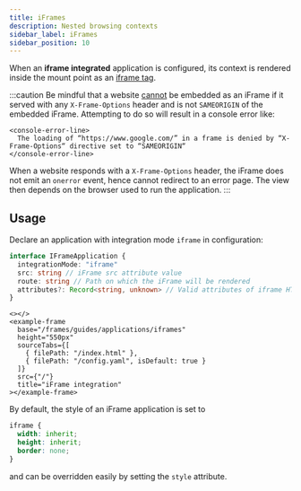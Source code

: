 ```yaml
---
title: iFrames
description: Nested browsing contexts
sidebar_label: iFrames
sidebar_position: 10
---
```


When an **iframe integrated** application is configured, its context is rendered inside the <micro-lc></micro-lc> mount
point as an [iframe tag](https://developer.mozilla.org/en-US/docs/Web/HTML/Element/iframe).

:::caution
Be mindful that a website [cannot](https://developer.mozilla.org/en-US/docs/Web/HTTP/Headers/X-Frame-Options) be embedded
as an iFrame if it served with any `X-Frame-Options` header and <micro-lc></micro-lc> is not `SAMEORIGIN` of the
embedded iFrame. Attempting to do so will result in a console error like:

```mdx-code-block
<console-error-line>
  The loading of “https://www.google.com/” in a frame is denied by “X-Frame-Options“ directive set to “SAMEORIGIN“
</console-error-line>
```

When a website responds with a `X-Frame-Options` header, the iFrame does not emit an `onerror` event, hence
<micro-lc></micro-lc> cannot redirect to an error page. The view then depends on the browser used to run the application.
:::

## Usage

Declare an application with integration mode `iframe` in <micro-lc></micro-lc> configuration:

```typescript
interface IFrameApplication {
  integrationMode: "iframe"
  src: string // iFrame src attribute value
  route: string // Path on which the iFrame will be rendered
  attributes?: Record<string, unknown> // Valid attributes of iframe HTML element
}
```

```mdx-code-block
<></>
<example-frame
  base="/frames/guides/applications/iframes"
  height="550px"
  sourceTabs={[
    { filePath: "/index.html" },
    { filePath: "/config.yaml", isDefault: true }
  ]}
  src={"/"}
  title="iFrame integration"
></example-frame>
```

By default, the style of an iFrame application is set to

```css
iframe {
  width: inherit;
  height: inherit;
  border: none;
}
```

and can be overridden easily by setting the `style` attribute.
